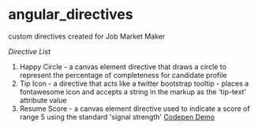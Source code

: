 angular_directives
==================

custom directives created for Job Market Maker

*Directive List*

1. Happy Circle - a canvas element directive that draws a circle to represent the percentage of completeness for candidate profile
2. Tip Icon - a directive that acts like a twitter bootstrap tooltip - places a fontawesome icon and accepts a string in the markup as the 'tip-text' attribute value
3. Resume Score - a canvas element directive used to indicate a score of range 5 using the standard 'signal strength'    [Codepen Demo](http://codepen.io/mcgraw/pen/GgaWqX)

